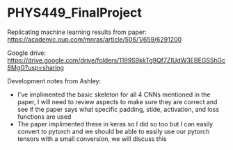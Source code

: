 # PHYS449_FinalProject
Replicating machine learning results from paper: https://academic.oup.com/mnras/article/506/1/659/6291200

Google drive: https://drive.google.com/drive/folders/1199S9kkTg9Qf7ZIUdW3EBEGS5hGc8MgG?usp=sharing


Development notes from Ashley:
- I've implimented the basic skeleton for all 4 CNNs mentioned in the paper, I will need to review aspects to make sure they are correct and see if the paper says what specific padding, stide, activation, and loss functions are used
- The paper implimented these in keras so I did so too but I can easily convert to pytorch and we should be able to easily use our pytorch tensors with a small conversion, we will discuss this